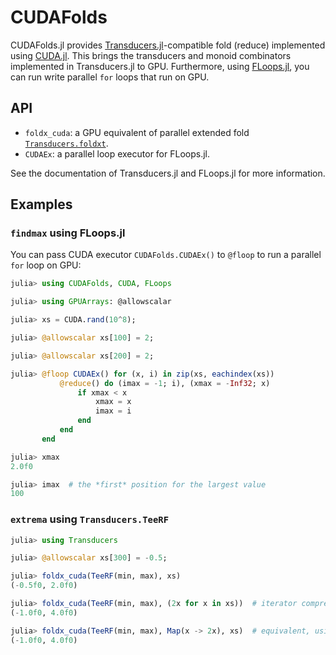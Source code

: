 # CUDAFolds

CUDAFolds.jl provides
[Transducers.jl](https://github.com/JuliaFolds/Transducers.jl)-compatible
fold (reduce) implemented using
[CUDA.jl](https://github.com/JuliaGPU/CUDA.jl).  This brings the
transducers and monoid combinators implemented in Transducers.jl to
GPU.  Furthermore, using
[FLoops.jl](https://github.com/JuliaFolds/FLoops.jl), you can run
write parallel `for` loops that run on GPU.

## API

* `foldx_cuda`: a GPU equivalent of parallel extended fold
  [`Transducers.foldxt`](https://juliafolds.github.io/Transducers.jl/dev/reference/manual/#Transducers.foldxt).
* `CUDAEx`: a parallel loop executor for FLoops.jl.

See the documentation of Transducers.jl and FLoops.jl for more
information.

## Examples

### `findmax` using FLoops.jl

You can pass CUDA executor `CUDAFolds.CUDAEx()` to `@floop` to run a
parallel `for` loop on GPU:

```julia
julia> using CUDAFolds, CUDA, FLoops

julia> using GPUArrays: @allowscalar

julia> xs = CUDA.rand(10^8);

julia> @allowscalar xs[100] = 2;

julia> @allowscalar xs[200] = 2;

julia> @floop CUDAEx() for (x, i) in zip(xs, eachindex(xs))
           @reduce() do (imax = -1; i), (xmax = -Inf32; x)
               if xmax < x
                   xmax = x
                   imax = i
               end
           end
       end

julia> xmax
2.0f0

julia> imax  # the *first* position for the largest value
100
```

### `extrema` using `Transducers.TeeRF`

```julia
julia> using Transducers

julia> @allowscalar xs[300] = -0.5;

julia> foldx_cuda(TeeRF(min, max), xs)
(-0.5f0, 2.0f0)

julia> foldx_cuda(TeeRF(min, max), (2x for x in xs))  # iterator comprehension works
(-1.0f0, 4.0f0)

julia> foldx_cuda(TeeRF(min, max), Map(x -> 2x), xs)  # equivalent, using a transducer
(-1.0f0, 4.0f0)
```
